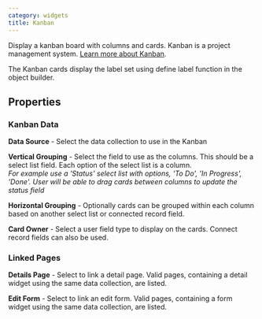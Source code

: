 ```yaml
---
category: widgets
title: Kanban
---
```


Display a kanban board with columns and cards. Kanban is a project management system. [Learn more about Kanban](https://blog.trello.com/kanban-101).

The Kanban cards display the label set using define label function in the object builder.

## Properties

### Kanban Data

**Data Source** - Select the data collection to use in the Kanban

**Vertical Grouping** - Select the field to use as the columns. This should be a select list field. Each option of the select list is a column.\
_For example use a 'Status' select list with options, 'To Do', 'In Progress', 'Done'. User will be able to drag cards between columns to update the status field_

**Horizontal Grouping** - Optionally cards can be grouped within each column based on another select list or connected record field.

**Card Owner** - Select a user field type to display on the cards. Connect record fields can also be used.

### Linked Pages

**Details Page** - Select to link a detail page. Valid pages, containing a detail widget using the same data collection, are listed.

**Edit Form** - Select to link an edit form. Valid pages, containing a form widget using the same data collection, are listed.
